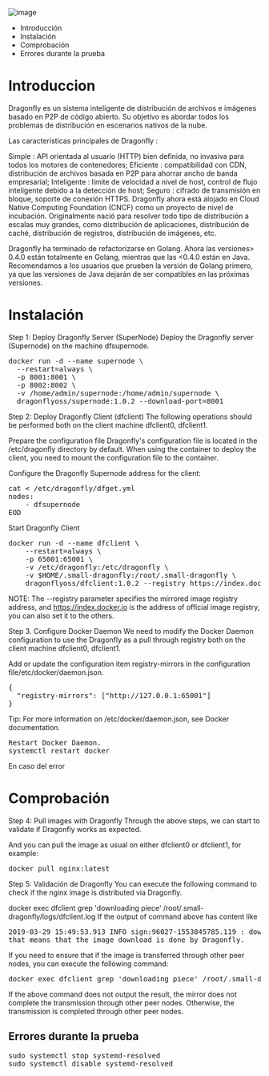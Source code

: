 ![image](https://user-images.githubusercontent.com/43776895/119236256-acffb780-bb36-11eb-86d7-fc8bc335fdc4.png)

- Introducción
- Instalación
- Comprobación
- Errores durante la prueba

# Introduccion

Dragonfly es un sistema inteligente de distribución de archivos e imágenes basado en P2P de código abierto. Su objetivo es abordar todos los problemas de distribución en escenarios nativos de la nube. 

Las caracteristicas principales de Dragonfly :

Simple : API orientada al usuario (HTTP) bien definida, no invasiva para todos los motores de contenedores;
Eficiente : compatibilidad con CDN, distribución de archivos basada en P2P para ahorrar ancho de banda empresarial;
Inteligente : límite de velocidad a nivel de host, control de flujo inteligente debido a la detección de host;
Seguro : cifrado de transmisión en bloque, soporte de conexión HTTPS.
Dragonfly ahora está alojado en Cloud Native Computing Foundation (CNCF) como un proyecto de nivel de incubación. Originalmente nació para resolver todo tipo de distribución a escalas muy grandes, como distribución de aplicaciones, distribución de caché, distribución de registros, distribución de imágenes, etc.

Dragonfly ha terminado de refactorizarse en Golang. Ahora las versiones> 0.4.0 están totalmente en Golang, mientras que las <0.4.0 están en Java. Recomendamos a los usuarios que prueben la versión de Golang primero, ya que las versiones de Java dejarán de ser compatibles en las próximas versiones.


# Instalación

Step 1: Deploy Dragonfly Server (SuperNode)
Deploy the Dragonfly server (Supernode) on the machine dfsupernode.

<pre>
docker run -d --name supernode \
  --restart=always \
  -p 8001:8001 \
  -p 8002:8002 \
  -v /home/admin/supernode:/home/admin/supernode \
  dragonflyoss/supernode:1.0.2 --download-port=8001
</pre>
  
Step 2: Deploy Dragonfly Client (dfclient)
The following operations should be performed both on the client machine dfclient0, dfclient1.

Prepare the configuration file
Dragonfly's configuration file is located in the /etc/dragonfly directory by default. When using the container to deploy the client, you need to mount the configuration file to the container.

Configure the Dragonfly Supernode address for the client:

<pre>
cat <<EOD > /etc/dragonfly/dfget.yml
nodes:
    - dfsupernode
EOD
</pre>

Start Dragonfly Client

<pre>
docker run -d --name dfclient \
    --restart=always \
    -p 65001:65001 \
    -v /etc/dragonfly:/etc/dragonfly \
    -v $HOME/.small-dragonfly:/root/.small-dragonfly \
    dragonflyoss/dfclient:1.0.2 --registry https://index.docker.io
</pre>

NOTE: The --registry parameter specifies the mirrored image registry address, and https://index.docker.io is the address of official image registry, you can also set it to the others.



Step 3. Configure Docker Daemon
We need to modify the Docker Daemon configuration to use the Dragonfly as a pull through registry both on the client machine dfclient0, dfclient1.

Add or update the configuration item registry-mirrors in the configuration file/etc/docker/daemon.json.

<pre>
{
  "registry-mirrors": ["http://127.0.0.1:65001"]
}
</pre>

Tip: For more information on /etc/docker/daemon.json, see Docker documentation.

<pre>
Restart Docker Daemon.
systemctl restart docker
</pre>

En caso del error 


# Comprobación

Step 4: Pull images with Dragonfly
Through the above steps, we can start to validate if Dragonfly works as expected.

And you can pull the image as usual on either dfclient0 or dfclient1, for example:

<pre>
docker pull nginx:latest
</pre>

Step 5: Validación de Dragonfly
You can execute the following command to check if the nginx image is distributed via Dragonfly.

docker exec dfclient grep 'downloading piece' /root/.small-dragonfly/logs/dfclient.log
If the output of command above has content like

<pre>
2019-03-29 15:49:53.913 INFO sign:96027-1553845785.119 : downloading piece:{"taskID":"00a0503ea12457638ebbef5d0bfae51f9e8e0a0a349312c211f26f53beb93cdc","superNode":"127.0.0.1","dstCid":"127.0.0.1-95953-1553845720.488","range":"67108864-71303167","result":503,"status":701,"pieceSize":4194304,"pieceNum":16}
that means that the image download is done by Dragonfly.
</pre>

If you need to ensure that if the image is transferred through other peer nodes, you can execute the following command:

<pre>
docker exec dfclient grep 'downloading piece' /root/.small-dragonfly/logs/dfclient.log | grep -v cdnnode
</pre>

If the above command does not output the result, the mirror does not complete the transmission through other peer nodes. Otherwise, the transmission is completed through other peer nodes.

## Errores durante la prueba

<pre>
sudo systemctl stop systemd-resolved
sudo systemctl disable systemd-resolved
</pre>
